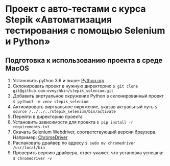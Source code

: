 # Проект с авто-тестами с курса Stepik «Автоматизация тестирования с помощью Selenium и Python»

## Подготовка к использованию проекта в среде MacOS
1. Установить python 3.6 и выше: [Python.org](https://www.python.org/downloads/)
2. Склонировать проект в нужную директорию
`$ git clone git@github.com:evmyshkin/stepik_selenium.git`
3. Добавить виртуальное окружение Python в склонированный проект
`$ python3 -m venv stepik_selenium`
4. Активировать виртуальное окружение, указав актуальный путь
`$ source /../../../stepik_selenium/bin/activate`
5. Перейти в директорию проекта
6. Установить зависимости для проекта
`$ pip install -r requirements.txt`
7. Скачать Selenium Webdriver, соответствующий версии браузера. Например: [ChromeDriver](https://chromedriver.chromium.org/downloads)
8. Распаковать драйвер по адресу 
`$ sudo mv chromedriver /usr/local/bin`
9. Проверить версию драйвера, ответ укажет, что установка успешна:
`$ chromedriver -v`
